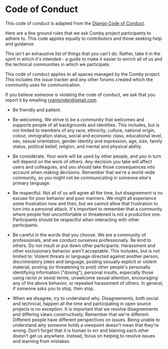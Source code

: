 # Code of Conduct

This code of conduct is adapted from the [Django Code of
Conduct](https://www.djangoproject.com/conduct/).

Here are a few ground rules that we ask Comby project participants to adhere
to. This code applies equally to contributors and those seeking help and
guidance.

This isn't an exhaustive list of things that you can't do. Rather, take it in
the spirit in which it's intended - a guide to make it easier to enrich all of
us and the technical communities in which we participate.

This code of conduct applies to all spaces managed by the Comby project. This
includes the issue tracker and any other forums created which the community
uses for communication. 

If you believe someone is violating the code of conduct, we ask that you report
it by emailing rvantonder@gmail.com.

- Be friendly and patient.  

- Be welcoming. We strive to be a community that welcomes and supports people
of all backgrounds and identities. This includes, but is not limited to members
of any race, ethnicity, culture, national origin, colour, immigration status,
social and economic class, educational level, sex, sexual orientation, gender
identity and expression, age, size, family status, political belief, religion,
and mental and physical ability.  

- Be considerate. Your work will be used by other people, and you in turn will
depend on the work of others. Any decision you take will affect users and
colleagues, and you should take those consequences into account when making
decisions. Remember that we're a world-wide community, so you might not be
communicating in someone else's primary language.  

- Be respectful. Not all of us will agree all the time, but disagreement is no
excuse for poor behavior and poor manners. We might all experience some
frustration now and then, but we cannot allow that frustration to turn into a
personal attack. It's important to remember that a community where people feel
uncomfortable or threatened is not a productive one. Participants should be
respectful when interacting with other participants.

- Be careful in the words that you choose. We are a community of professionals,
and we conduct ourselves professionally. Be kind to others. Do not insult or
put down other participants. Harassment and other exclusionary behavior aren't
acceptable.  This includes, but is not limited to: Violent threats or language
directed against another person, discriminatory jokes and language, posting
sexually explicit or violent material, posting (or threatening to post) other
people's personally identifying information ("doxing"), personal insults,
especially those using racist or sexist terms, unwelcome sexual attention,
encouraging any of the above behavior, or repeated harassment of others.  In
general, if someone asks you to stop, then stop.  

- When we disagree, try to understand why. Disagreements, both social and
technical, happen all the time and participating in open source projects is no
exception. It is important that we resolve disagreements and differing views
constructively. Remember that we're different. Different people have different
perspectives on issues. Being unable to understand why someone holds a
viewpoint doesn't mean that they're wrong. Don't forget that it is human to err
and blaming each other doesn't get us anywhere. Instead, focus on helping to
resolve issues and learning from mistakes.
